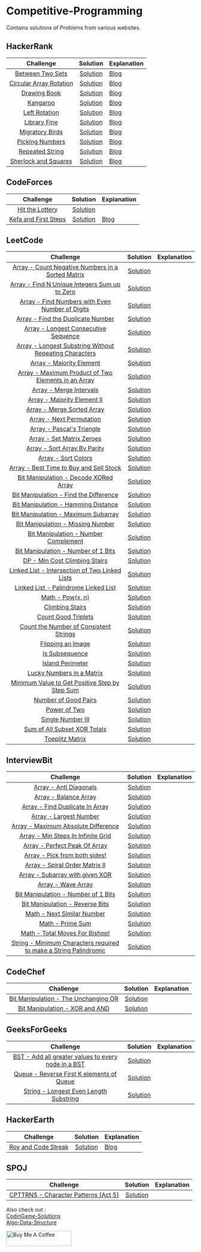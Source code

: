 # Competitive-Programming
Contains solutions of Problems from various websites.

## HackerRank

|Challenge                          | Solution     |      Explanation    |
|:---------------------------------:|:------------:|:--------------------|
| [Between Two Sets](https://www.hackerrank.com/challenges/between-two-sets/problem) | [Solution](https://github.com/programmercave0/Competitive-Programming/blob/master/Hackerrank/Between_two_Sets.cpp) | [Blog](https://programmercave0.github.io/blog/2019/11/29/Between-Two-Sets-HackerRank-Challenge-C++-Implementation) |
| [Circular Array Rotation](https://www.hackerrank.com/challenges/circular-array-rotation/problem) | [Solution](https://github.com/programmercave0/Competitive-Programming/blob/master/Hackerrank/Circular_Array_Rotation.cpp) | [Blog](https://programmercave0.github.io/blog/2019/12/12/Circular-Array-Rotation-HackerRank) |
| [Drawing Book](https://www.hackerrank.com/challenges/drawing-book/problem) | [Solution](https://github.com/programmercave0/Competitive-Programming/blob/master/Hackerrank/Drawing_Book.cpp) | [Blog](https://programmercave0.github.io/blog/2019/12/11/Drawing-Book-HackerRank) |
| [Kangaroo](https://www.hackerrank.com/challenges/kangaroo/problem) | [Solution](https://github.com/programmercave0/Competitive-Programming/blob/master/Hackerrank/Kangaroo.cpp) | [Blog](https://programmercave0.github.io/blog/2019/11/28/Kangaroo-HackerRank-Challenge-C++-Implementation) |
| [Left Rotation](https://www.hackerrank.com/challenges/array-left-rotation/problem) | [Solution](https://github.com/programmercave0/Competitive-Programming/blob/master/Hackerrank/Left_Rotation.cpp) | [Blog](https://programmercave0.github.io/blog/2020/04/25/Left-Rotation-HackerRank-Challenge-Cpp-Implementation) |
| [Library Fine](https://www.hackerrank.com/challenges/library-fine/problem) | [Solution](https://github.com/programmercave0/Competitive-Programming/blob/master/Hackerrank/Library_Fine.cpp) | [Blog](https://programmercave0.github.io/blog/2019/12/20/Library-Fine-HackerRank) |
| [Migratory Birds](https://www.hackerrank.com/challenges/migratory-birds/problem) | [Solution](https://github.com/programmercave0/Competitive-Programming/blob/master/Hackerrank/Migratory_Birds.cpp) | [Blog](https://programmercave0.github.io/blog/2019/12/01/Migratory-Birds-HackerRank-Challenge-C++-Implementation) |
| [Picking Numbers](https://www.hackerrank.com/challenges/picking-numbers/problem) | [Solution](https://github.com/programmercave0/Competitive-Programming/blob/master/Hackerrank/Picking_Numbers.cpp) | [Blog](https://programmercave0.github.io/blog/2020/03/28/Picking-Numbers-HackerRank-Challenge-Cpp-Implementation) |
| [Repeated String](https://www.hackerrank.com/challenges/repeated-string/copy-from/124938661?isFullScreen=false) | [Solution](https://github.com/programmercave0/Competitive-Programming/blob/master/Hackerrank/Repeated_String.cpp) | [Blog](https://programmercave0.github.io/blog/2020/04/24/Repeated-String-HackerRank-Challenge-Cpp-Implementation) |
| [Sherlock and Squares](https://www.hackerrank.com/challenges/sherlock-and-squares/problem) | [Solution](https://github.com/programmercave0/Competitive-Programming/blob/master/Hackerrank/Sherlock_and_Squares.cpp) | [Blog](https://programmercave0.github.io/blog/2019/12/19/Sherlock-and-Squares-HackerRank) |

## CodeForces

|Challenge                          | Solution     |      Explanation    |
|:---------------------------------:|:------------:|:--------------------|
|[Hit the Lottery](https://codeforces.com/problemset/problem/996/A) | [Solution](https://github.com/programmercave0/Competitive-Programming/blob/master/Codeforces/Hit_the_lottery.cpp) |
| [Kefa and First Steps](https://codeforces.com/problemset/problem/580/A) | [Solution](https://github.com/programmercave0/Competitive-Programming/blob/master/Codeforces/Kefa_and_first_steps.cpp) | [Blog](https://programmercave0.github.io/blog/2021/06/28/Kefa-and-First-Steps-CodeForces-C++-Implementation) |

## LeetCode

|Challenge                          | Solution     |      Explanation    |
|:---------------------------------:|:------------:|:--------------------| 
| [Array - Count Negative Numbers in a Sorted Matrix](https://leetcode.com/problems/count-negative-numbers-in-a-sorted-matrix/) | [Solution](https://github.com/programmercave0/Competitive-Programming/blob/master/LeetCode/Array_count_negative_numbers_in_a_sorted_matrix.cpp) |
| [Array - Find N Unique Integers Sum up to Zero](https://leetcode.com/problems/find-n-unique-integers-sum-up-to-zero/) | [Solution](https://github.com/programmercave0/Competitive-Programming/blob/master/LeetCode/Array_find_N_unique_integers_sum_upto_0.cpp) |
| [Array - Find Numbers with Even Number of Digits](https://leetcode.com/problems/find-numbers-with-even-number-of-digits/) | [Solution](https://github.com/programmercave0/Competitive-Programming/blob/master/LeetCode/Array_find_numbers_with_even_number_of_digits.cpp) |
| [Array - Find the Duplicate Number](https://leetcode.com/problems/find-the-duplicate-number/) | [Solution](https://github.com/programmercave0/Competitive-Programming/blob/master/LeetCode/Array_find_the_duplicate_number.cpp) |
| [Array - Longest Consecutive Sequence](https://leetcode.com/problems/longest-consecutive-sequence/) | [Solution](https://github.com/programmercave0/Competitive-Programming/blob/master/LeetCode/Array_longest_consecutive_seq.cpp) |
| [Array - Longest Substring Without Repeating Characters](https://leetcode.com/problems/longest-substring-without-repeating-characters/) | [Solution](https://github.com/programmercave0/Competitive-Programming/blob/master/LeetCode/Array_longest_substr_wo_repeating_char.cpp) | 
| [Array - Majority Element](https://leetcode.com/problems/majority-element/) | [Solution](https://github.com/programmercave0/Competitive-Programming/blob/master/LeetCode/Array_majority_ele.cpp) |
| [Array - Maximum Product of Two Elements in an Array](https://leetcode.com/problems/maximum-product-of-two-elements-in-an-array/) | [Solution](https://github.com/programmercave0/Competitive-Programming/blob/master/LeetCode/Array_maximum_product_of_two_elements_in_array.cpp) |
| [Array - Merge Intervals](https://leetcode.com/problems/merge-intervals/) | [Solution](https://github.com/programmercave0/Competitive-Programming/blob/master/LeetCode/Array_merge_intervals.cpp) |
| [Array - Majority Element II](https://leetcode.com/problems/majority-element-ii/) | [Solution](https://github.com/programmercave0/Competitive-Programming/blob/master/LeetCode/Array_majority_ele2.cpp) |
| [Array - Merge Sorted Array](https://leetcode.com/problems/merge-sorted-array/) | [Solution](https://github.com/programmercave0/Competitive-Programming/blob/master/LeetCode/Array_merge_sorted_array.cpp) |
| [Array - Next Permutation](https://leetcode.com/problems/next-permutation/) | [Solution](https://github.com/programmercave0/Competitive-Programming/blob/master/LeetCode/Array_next_permutation.cpp) | 
| [Array - Pascal's Triangle](https://leetcode.com/problems/pascals-triangle/) | [Solution](https://github.com/programmercave0/Competitive-Programming/blob/master/LeetCode/Array_pascals_triangle.cpp) |
| [Array - Set Matrix Zeroes](https://leetcode.com/problems/set-matrix-zeroes/) | [Solution](https://github.com/programmercave0/Competitive-Programming/blob/master/LeetCode/Array_set_matrix_zeros.cpp) |
| [Array - Sort Array By Parity](https://leetcode.com/problems/sort-array-by-parity/) | [Solution](https://github.com/programmercave0/Competitive-Programming/blob/master/LeetCode/Array_sort_array_by_parity.cpp) |
| [Array - Sort Colors](https://leetcode.com/problems/sort-colors/) | [Solution](https://github.com/programmercave0/Competitive-Programming/blob/master/LeetCode/Array_sort_colors.cpp) |
| [Array - Best Time to Buy and Sell Stock](https://leetcode.com/problems/best-time-to-buy-and-sell-stock/) | [Solution](https://github.com/programmercave0/Competitive-Programming/blob/master/LeetCode/Array_stock_buy_and_sell.cpp) |
| [Bit Manipulation - Decode XORed Array](https://leetcode.com/problems/decode-xored-array/) | [Solution](https://github.com/programmercave0/Competitive-Programming/blob/master/LeetCode/Bit_Manipulation_decoded_xored_array.cpp) |
| [Bit Manipulation - Find the Difference](https://leetcode.com/problems/find-the-difference/) | [Solution](https://github.com/programmercave0/Competitive-Programming/blob/master/LeetCode/Bit_Manipulation_find_the_difference.cpp) |
| [Bit Manipulation - Hamming Distance](https://leetcode.com/problems/hamming-distance/) | [Solution](https://github.com/programmercave0/Competitive-Programming/blob/master/LeetCode/Bit_Manipulation_hamming_distance.cpp) |
| [Bit Manipulation - Maximum Subarray](https://leetcode.com/problems/maximum-subarray/) | [Solution](https://github.com/programmercave0/Competitive-Programming/blob/master/LeetCode/maximum_subarray.cpp) |
| [Bit Manipulation - Missing Number](https://leetcode.com/problems/missing-number/) | [Solution](https://github.com/programmercave0/Competitive-Programming/blob/master/LeetCode/Bit_Manipulation_missing_number.cpp) |
| [Bit Manipulation - Number Complement](https://leetcode.com/problems/number-complement/) | [Solution](https://github.com/programmercave0/Competitive-Programming/blob/master/LeetCode/Bit_Manipulation_number_complement.cpp) |
| [Bit Manipulation - Number of 1 Bits](https://leetcode.com/problems/number-of-1-bits/) | [Solution](https://github.com/programmercave0/Competitive-Programming/blob/master/LeetCode/Bit_Manipulation_number_of_1_bits.cpp) |
| [DP - Min Cost Climbing Stairs](https://leetcode.com/problems/min-cost-climbing-stairs/) | [Solution](https://github.com/programmercave0/Competitive-Programming/blob/master/LeetCode/DP_min_cost_stairs.cpp) |
| [Linked List - Intersection of Two Linked Lists](https://leetcode.com/problems/intersection-of-two-linked-lists/) | [Solution](https://github.com/programmercave0/Competitive-Programming/blob/master/LeetCode/LL_intersection_2_ll.cpp) |
| [Linked List - Palindrome Linked List](https://leetcode.com/problems/palindrome-linked-list/) | [Solution](https://github.com/programmercave0/Competitive-Programming/blob/master/LeetCode/LL_palindrome.cpp) |
| [Math - Pow(x, n)](https://leetcode.com/problems/powx-n/) | [Solution](https://github.com/programmercave0/Competitive-Programming/blob/master/LeetCode/Math_pow_x_n.cpp) |
| [Climbing Stairs](https://leetcode.com/problems/climbing-stairs/) | [Solution](https://github.com/programmercave0/Competitive-Programming/blob/master/LeetCode/climbing_stairs.cpp) |
| [Count Good Triplets](https://leetcode.com/problems/count-good-triplets/) | [Solution](https://github.com/programmercave0/Competitive-Programming/blob/master/LeetCode/count_good_triplets.cpp) |
| [Count the Number of Consistent Strings](https://leetcode.com/problems/count-the-number-of-consistent-strings/) | [Solution](https://github.com/programmercave0/Competitive-Programming/blob/master/LeetCode/count_num_of_consistent_strings.cpp) |
| [Flipping an Image](https://leetcode.com/problems/flipping-an-image/) | [Solution](https://github.com/programmercave0/Competitive-Programming/blob/master/LeetCode/flipping_an_image.cpp) |
| [Is Subsequence](https://leetcode.com/problems/is-subsequence/) | [Solution](https://github.com/programmercave0/Competitive-Programming/blob/master/LeetCode/is_subsequence.cpp) |
| [Island Perimeter](https://leetcode.com/problems/island-perimeter/) | [Solution](https://github.com/programmercave0/Competitive-Programming/blob/master/LeetCode/island_perimeter.cpp) |
| [Lucky Numbers in a Matrix](https://leetcode.com/problems/lucky-numbers-in-a-matrix/) | [Solution](https://github.com/programmercave0/Competitive-Programming/blob/master/LeetCode/lucky_numbers_in_a_matrix.cpp) |
| [Minimum Value to Get Positive Step by Step Sum](https://leetcode.com/problems/minimum-value-to-get-positive-step-by-step-sum/) | [Solution](https://github.com/programmercave0/Competitive-Programming/blob/master/LeetCode/min_value_to_get_positive_step_by_step_sum.cpp) |
| [Number of Good Pairs](https://leetcode.com/problems/number-of-good-pairs/) | [Solution](https://github.com/programmercave0/Competitive-Programming/blob/master/LeetCode/num_of_good_pairs.cpp) |
| [Power of Two](https://leetcode.com/problems/power-of-two/) | [Solution](https://github.com/programmercave0/Competitive-Programming/blob/master/LeetCode/power_of_two.cpp) |
| [Single Number III](https://leetcode.com/problems/single-number-iii/) | [Solution](https://github.com/programmercave0/Competitive-Programming/blob/master/LeetCode/single_number_III.cpp) |
| [Sum of All Subset XOR Totals](https://leetcode.com/problems/sum-of-all-subset-xor-totals/) | [Solution](https://github.com/programmercave0/Competitive-Programming/blob/master/LeetCode/sum_of_all_subset_xor_totals.cpp) |
| [Toeplitz Matrix](https://leetcode.com/problems/toeplitz-matrix/) | [Solution](https://github.com/programmercave0/Competitive-Programming/blob/master/LeetCode/toeplitz_matrix.cpp) |

## InterviewBit

|Challenge                          | Solution     |      Explanation    |
|:---------------------------------:|:------------:|:--------------------|
| [Array - Anti Diagonals](https://www.interviewbit.com/problems/anti-diagonals/) | [Solution](https://github.com/programmercave0/Competitive-Programming/blob/master/InterviewBit/Array_anti_diagonals.cpp) |
| [Array - Balance Array](interviewbit.com/problems/balance-array/) | [Solution](https://github.com/programmercave0/Competitive-Programming/blob/master/InterviewBit/Array_balance_array.cpp) |
| [Array - Find Duplicate In Array](https://www.interviewbit.com/problems/find-duplicate-in-array/) | [Solution](https://github.com/programmercave0/Competitive-Programming/blob/master/InterviewBit/Array_find_duplicate_in_array.cpp) |
| [Array - Largest Number](https://www.interviewbit.com/problems/largest-number/) | [Solution](https://github.com/programmercave0/Competitive-Programming/blob/master/InterviewBit/Array_largest_number.cpp) |
| [Array - Maximum Absolute Difference](https://www.interviewbit.com/problems/maximum-absolute-difference/) | [Solution](https://github.com/programmercave0/Competitive-Programming/blob/master/InterviewBit/Array_maximum_absolute_difference.cpp) |
| [Array - Min Steps In Infinite Grid]() | [Solution](https://github.com/programmercave0/Competitive-Programming/blob/master/InterviewBit/Array_min_steps_in_infinite_grid.cpp) |
| [Array - Perfect Peak Of Array](https://www.interviewbit.com/problems/perfect-peak-of-array/) | [Solution](https://github.com/programmercave0/Competitive-Programming/blob/master/InterviewBit/Array_perfect_peak_of_array.cpp) |
| [Array - Pick from both sides!](https://www.interviewbit.com/problems/pick-from-both-sides/) | [Solution](https://github.com/programmercave0/Competitive-Programming/blob/master/InterviewBit/Array_pick_from_both_sides.cpp) | 
| [Array - Spiral Order Matrix II](https://www.interviewbit.com/problems/spiral-order-matrix-ii/) | [Solution](https://github.com/programmercave0/Competitive-Programming/blob/master/InterviewBit/Array_spiral_order_matrix_II.cpp) |
| [Array - Subarray with given XOR](https://www.interviewbit.com/problems/subarray-with-given-xor/) | [Solution](https://github.com/programmercave0/Competitive-Programming/blob/master/InterviewBit/Array_subarray_with_given_xor.cpp) | 
| [Array - Wave Array](https://www.interviewbit.com/problems/wave-array/) | [Solution](https://github.com/programmercave0/Competitive-Programming/blob/master/InterviewBit/Array_wave_array.cpp) |
| [Bit Manipulation - Number of 1 Bits](https://www.interviewbit.com/problems/number-of-1-bits/) | [Solution](https://github.com/programmercave0/Competitive-Programming/blob/master/InterviewBit/Bit_Manipulation_number_of_1_bits.cpp) |
| [Bit Manipulation - Reverse Bits](https://www.interviewbit.com/problems/reverse-bits/) | [Solution](https://github.com/programmercave0/Competitive-Programming/blob/master/InterviewBit/Bit_Manipulation_reverse_bits.cpp) |
| [Math - Next Similar Number](https://www.interviewbit.com/problems/next-similar-number/) | [Solution](https://github.com/programmercave0/Competitive-Programming/blob/master/InterviewBit/Math_next_similar_number.cpp) |
| [Math - Prime Sum](https://www.interviewbit.com/problems/prime-sum/) | [Solution](https://github.com/programmercave0/Competitive-Programming/blob/master/InterviewBit/Math_prime_sum.cpp) |
| [Math - Total Moves For Bishop!](https://www.interviewbit.com/problems/total-moves-for-bishop/) | [Solution](https://github.com/programmercave0/Competitive-Programming/blob/master/InterviewBit/Math_total_moves_for_bishop.cpp) |
| [String - Minimum Characters required to make a String Palindromic](https://www.interviewbit.com/problems/minimum-characters-required-to-make-a-string-palindromic/) | [Solution](https://github.com/programmercave0/Competitive-Programming/blob/master/InterviewBit/String_Min_characters_required_to_make_string_palindrome.cpp) |

## CodeChef

|Challenge                          | Solution     |      Explanation    |
|:---------------------------------:|:------------:|:--------------------|
| [Bit Manipulation - The Unchanging OR](https://www.codechef.com/problems/UNCHANGEDOR) | [Solution](https://github.com/programmercave0/Competitive-Programming/blob/master/CodeChef/Bit_unchanging_or.cpp) | 
| [Bit Manipulation - XOR and AND](https://www.codechef.com/problems/XORAND) | [Solution](https://github.com/programmercave0/Competitive-Programming/blob/master/CodeChef/Bit_xorand.cpp) | 

## GeeksForGeeks

|Challenge                          | Solution     |      Explanation    |
|:---------------------------------:|:------------:|:--------------------|
| [BST - Add all greater values to every node in a BST](https://practice.geeksforgeeks.org/problems/add-all-greater-values-to-every-node-in-a-bst/1/) | [Solution](https://github.com/programmercave0/Competitive-Programming/blob/master/Geeksforgeeks/BST_Add_all_greater_values_to_every_node_in_BST.cpp) |
| [Queue - Reverse First K elements of Queue](https://practice.geeksforgeeks.org/problems/reverse-first-k-elements-of-queue/1/) | [Solution](https://github.com/programmercave0/Competitive-Programming/blob/master/Geeksforgeeks/Queue_reverse_first_k_elements_of_queue.cpp) |
| [String - Longest Even Length Substring](https://practice.geeksforgeeks.org/problems/longest-even-length-substring/0/) | [Solution](https://github.com/programmercave0/Competitive-Programming/blob/master/Geeksforgeeks/String_longest_even_length_substring.cpp) |

## HackerEarth

|Challenge                          | Solution     |      Explanation    |
|:---------------------------------:|:------------:|:--------------------|
| [Roy and Code Streak](https://www.hackerearth.com/problem/algorithm/roy-and-code-streak/) | [Solution](https://github.com/programmercave0/Competitive-Programming/blob/master/Hackerearth/Roy_and_Code_Streak.cpp) | [Blog](https://programmercave0.github.io/blog/2019/10/24/Roy-and-Code-Streak-HackerEarth-Challenge) |

## SPOJ

|Challenge                          | Solution     |      Explanation    |
|:---------------------------------:|:------------:|:--------------------|
| [CPTTRN5 - Character Patterns (Act 5)](https://www.spoj.com/problems/CPTTRN5/) | [Solution](https://github.com/programmercave0/Competitive-Programming/blob/master/SPOJ/ptrn5.cpp) |


Also check out : \
[CodinGame-Solutions](https://github.com/programmercave0/CodinGame-Solutions)\
[Algo-Data-Structure](https://github.com/programmercave0/Algo-Data-Structure)

<a href="https://www.buymeacoffee.com/botman1001" target="_blank"><img src="https://cdn.buymeacoffee.com/buttons/v2/default-violet.png" alt="Buy Me A Coffee" height="41" width="174" ></a>
